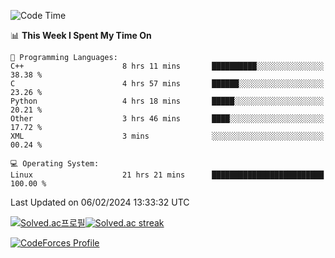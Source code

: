 
<!--START_SECTION:waka-->
![Code Time](http://img.shields.io/badge/Code%20Time-3%2C244%20hrs%2024%20mins-blue)

📊 **This Week I Spent My Time On** 

```text
💬 Programming Languages: 
C++                      8 hrs 11 mins       ██████████░░░░░░░░░░░░░░░   38.38 % 
C                        4 hrs 57 mins       ██████░░░░░░░░░░░░░░░░░░░   23.26 % 
Python                   4 hrs 18 mins       █████░░░░░░░░░░░░░░░░░░░░   20.21 % 
Other                    3 hrs 46 mins       ████░░░░░░░░░░░░░░░░░░░░░   17.72 % 
XML                      3 mins              ░░░░░░░░░░░░░░░░░░░░░░░░░   00.24 % 

💻 Operating System: 
Linux                    21 hrs 21 mins      █████████████████████████   100.00 % 
```


 Last Updated on 06/02/2024 13:33:32 UTC
<!--END_SECTION:waka-->


[![Solved.ac프로필](http://mazassumnida.wtf/api/generate_badge?boj=hckim96)](https://solved.ac/hckim96)[![Solved.ac streak](http://mazandi.herokuapp.com/api?handle=hckim96&theme=dark)](https://solved.ac/hckim96)


[![CodeForces Profile](https://cf.leed.at?id=hckim96)](https://codeforces.com/profile/hckim96)

